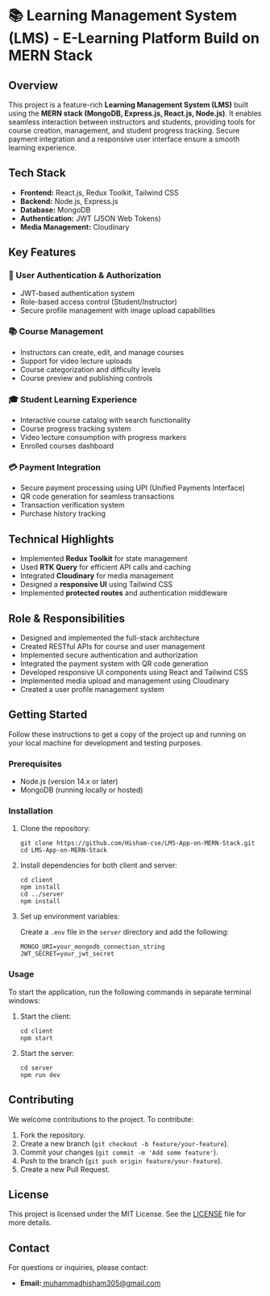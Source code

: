 <!DOCTYPE html>
<html lang="en">
<head>
    <meta charset="UTF-8">
    <meta name="viewport" content="width=device-width, initial-scale=1.0">
  
</head>
<body>

<h1>📚 Learning Management System (LMS) - E-Learning Platform Build on MERN Stack</h1>

<h2>Overview</h2>
<p>
    This project is a feature-rich <strong>Learning Management System (LMS)</strong> built using the <strong>MERN stack (MongoDB, Express.js, React.js, Node.js)</strong>. 
    It enables seamless interaction between instructors and students, providing tools for course creation, management, and student progress tracking. 
    Secure payment integration and a responsive user interface ensure a smooth learning experience.
</p>

<h2>Tech Stack</h2>
<ul>
    <li><strong>Frontend:</strong> React.js, Redux Toolkit, Tailwind CSS</li>
    <li><strong>Backend:</strong> Node.js, Express.js</li>
    <li><strong>Database:</strong> MongoDB</li>
    <li><strong>Authentication:</strong> JWT (JSON Web Tokens)</li>
    <li><strong>Media Management:</strong> Cloudinary</li>
</ul>

<h2>Key Features</h2>

<h3>🔐 User Authentication & Authorization</h3>
<ul>
    <li>JWT-based authentication system</li>
    <li>Role-based access control (Student/Instructor)</li>
    <li>Secure profile management with image upload capabilities</li>
</ul>

<h3>📚 Course Management</h3>
<ul>
    <li>Instructors can create, edit, and manage courses</li>
    <li>Support for video lecture uploads</li>
    <li>Course categorization and difficulty levels</li>
    <li>Course preview and publishing controls</li>
</ul>

<h3>🎓 Student Learning Experience</h3>
<ul>
    <li>Interactive course catalog with search functionality</li>
    <li>Course progress tracking system</li>
    <li>Video lecture consumption with progress markers</li>
    <li>Enrolled courses dashboard</li>
</ul>

<h3>💳 Payment Integration</h3>
<ul>
    <li>Secure payment processing using UPI (Unified Payments Interface)</li>
    <li>QR code generation for seamless transactions</li>
    <li>Transaction verification system</li>
    <li>Purchase history tracking</li>
</ul>

<h2>Technical Highlights</h2>
<ul>
    <li>Implemented <strong>Redux Toolkit</strong> for state management</li>
    <li>Used <strong>RTK Query</strong> for efficient API calls and caching</li>
    <li>Integrated <strong>Cloudinary</strong> for media management</li>
    <li>Designed a <strong>responsive UI</strong> using Tailwind CSS</li>
    <li>Implemented <strong>protected routes</strong> and authentication middleware</li>
</ul>

<h2>Role & Responsibilities</h2>
<ul>
    <li>Designed and implemented the full-stack architecture</li>
    <li>Created RESTful APIs for course and user management</li>
    <li>Implemented secure authentication and authorization</li>
    <li>Integrated the payment system with QR code generation</li>
    <li>Developed responsive UI components using React and Tailwind CSS</li>
    <li>Implemented media upload and management using Cloudinary</li>
    <li>Created a user profile management system</li>
</ul>

<h2>Getting Started</h2>
<p>Follow these instructions to get a copy of the project up and running on your local machine for development and testing purposes.</p>

<h3 id="prerequisites">Prerequisites</h3>
<ul>
    <li>Node.js (version 14.x or later)</li>
    <li>MongoDB (running locally or hosted)</li>
</ul>

<h3 id="installation">Installation</h3>
<ol>
    <li>Clone the repository:
        <pre><code>git clone https://github.com/Hisham-cse/LMS-App-on-MERN-Stack.git
cd LMS-App-on-MERN-Stack</code></pre>
    </li>
    <li>Install dependencies for both client and server:
        <pre><code>cd client
npm install
cd ../server
npm install</code></pre>
    </li>
    <li>Set up environment variables:
        <p>Create a <code>.env</code> file in the <code>server</code> directory and add the following:</p>
        <pre><code>MONGO_URI=your_mongodb_connection_string
JWT_SECRET=your_jwt_secret</code></pre>
    </li>
</ol>

<h3 id="usage">Usage</h3>
<p>To start the application, run the following commands in separate terminal windows:</p>
<ol>
    <li>Start the client:
        <pre><code>cd client
npm start</code></pre>
    </li>
    <li>Start the server:
        <pre><code>cd server
npm run dev</code></pre>
    </li>
</ol>

<h2 id="contributing">Contributing</h2>
<p>We welcome contributions to the project. To contribute:</p>
<ol>
    <li>Fork the repository.</li>
    <li>Create a new branch (<code>git checkout -b feature/your-feature</code>).</li>
    <li>Commit your changes (<code>git commit -m 'Add some feature'</code>).</li>
    <li>Push to the branch (<code>git push origin feature/your-feature</code>).</li>
    <li>Create a new Pull Request.</li>
</ol>

<h2 id="license">License</h2>
<p>This project is licensed under the MIT License. See the <a href="LICENSE">LICENSE</a> file for more details.</p>

<h2 id="contact">Contact</h2>
<p>For questions or inquiries, please contact:</p>
<ul>
    <li><strong>Email:</strong><a href="LICENSE"> muhammadhisham305@gmail.com</a></li>
</ul>

</body>
</html>
